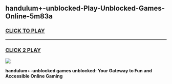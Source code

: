 
## handulum+-unblocked-Play-Unblocked-Games-Online-5m83a
<h3>
<a href="https://premium76.site?title=handulum+-unblocked&ref=25A">CLICK TO PLAY</a></h3>
<hr>

<h3>
<a href="https://premium76.site?title=handulum+-unblocked&ref=25A">CLICK 2 PLAY</a>
  
</h3>

<a href="https://premium76.site?title=handulum+-unblocked&ref=25A"><img src="https://clearcache.store/games.png"></a>


**handulum+-unblocked games unblocked: Your Gateway to Fun and Accessible Online Gaming**
